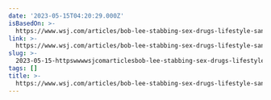```yaml
---
date: '2023-05-15T04:20:29.000Z'
isBasedOn: >-
  https://www.wsj.com/articles/bob-lee-stabbing-sex-drugs-lifestyle-san-francisco-5a7da970?mod=hp_lead_pos7
link: >-
  https://www.wsj.com/articles/bob-lee-stabbing-sex-drugs-lifestyle-san-francisco-5a7da970?mod=hp_lead_pos7
slug: >-
  2023-05-15-httpswwwwsjcomarticlesbob-lee-stabbing-sex-drugs-lifestyle-san-francisco-5a7da970modhpleadpos7
tags: []
title: >-
  https://www.wsj.com/articles/bob-lee-stabbing-sex-drugs-lifestyle-san-francisco-5a7da970?mod=hp_lead_pos7
---
```


